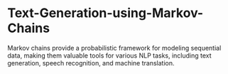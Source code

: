 # Text-Generation-using-Markov-Chains
Markov chains provide a probabilistic framework for modeling sequential data, making them valuable tools for various NLP tasks, including text generation, speech recognition, and machine translation.
